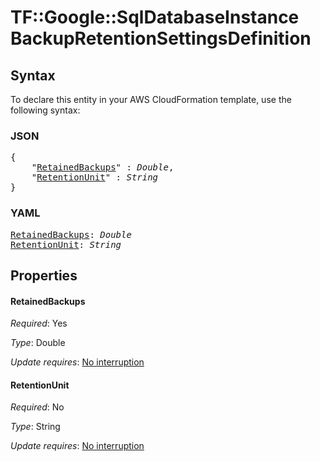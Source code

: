 # TF::Google::SqlDatabaseInstance BackupRetentionSettingsDefinition

## Syntax

To declare this entity in your AWS CloudFormation template, use the following syntax:

### JSON

<pre>
{
    "<a href="#retainedbackups" title="RetainedBackups">RetainedBackups</a>" : <i>Double</i>,
    "<a href="#retentionunit" title="RetentionUnit">RetentionUnit</a>" : <i>String</i>
}
</pre>

### YAML

<pre>
<a href="#retainedbackups" title="RetainedBackups">RetainedBackups</a>: <i>Double</i>
<a href="#retentionunit" title="RetentionUnit">RetentionUnit</a>: <i>String</i>
</pre>

## Properties

#### RetainedBackups

_Required_: Yes

_Type_: Double

_Update requires_: [No interruption](https://docs.aws.amazon.com/AWSCloudFormation/latest/UserGuide/using-cfn-updating-stacks-update-behaviors.html#update-no-interrupt)

#### RetentionUnit

_Required_: No

_Type_: String

_Update requires_: [No interruption](https://docs.aws.amazon.com/AWSCloudFormation/latest/UserGuide/using-cfn-updating-stacks-update-behaviors.html#update-no-interrupt)

